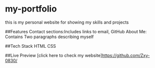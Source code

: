 # my-portfolio
this is my personal website for showing my skills and projects

##Features
Contact sections:Includes links to email, GitHub
About Me: Contains Two paragraphs describing myself

##Tech Stack
HTML
CSS

##Live Preview
[click here to check my website]https://github.com/Zxy-0830/
